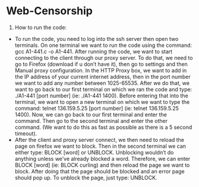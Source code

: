 # Web-Censorship
1. How to run the code:
- To run the code, you need to log into the ssh server then open two terminals. On one terminal 
we want to run the code using the command: gcc A1-441.c -o A1-441. After running the code,
we want to start connecting to the client through our proxy server. To do that, we need to go to 
Firefox (download if u don’t have it), then go to settings and then Manual proxy configuration. In 
the HTTP Proxy box, we want to add in the IP address of your current internet address, then in the port 
number we want to add any number between 1025-65535. After we do that, we want to go back to our first 
terminal on which we ran the code and type: ./A1-441 [port number] (ie: ./A1-441 1400). Before entering 
that into the terminal, we want to open a new terminal on which we want to type the 
command: telnet 136.159.5.25 [port number] (ie: telnet 136.159.5.25 1400). Now, we can go 
back to our first terminal and enter the command. Then go to the second terminal and enter the 
other command. (We want to do this as fast as possible as there is a 5 second timeout). 
- After the client and proxy server connect, we then need to reload the page on firefox we want 
to block. Then in the second terminal we can either type: BLOCK [word] or UNBLOCK. 
Unblocking wouldn’t do anything unless we’ve already blocked a word. Therefore, we can enter
BLOCK [word] (ie: BLOCK curling) and then reload the page we want to block. After doing that 
the page should be blocked and an error page should pop up. To unblock the page, just type: 
UNBLOCK. 
